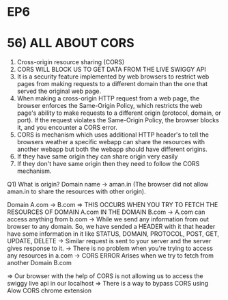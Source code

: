 # EP6 

# 56) ALL ABOUT CORS
1) Cross-origin resource sharing (CORS)
2) CORS WILL BLOCK US TO GET DATA FROM THE LIVE SWIGGY API
3) It is a security feature implemented by web browsers to restrict web pages from making requests to a different domain than the one that served the original web page.
4) When making a cross-origin HTTP request from a web page, the browser enforces the Same-Origin Policy, which restricts the web page's ability to make requests to a different origin (protocol, domain, or port). If the request violates the Same-Origin Policy, the browser blocks it, and you encounter a CORS error.
5) CORS is mechanism which uses additional HTTP header's to tell the browsers weather a specific webapp can share the resources with another webapp but both the webapp should have different origins.
6) If they have same origin they can share origin very easily
7) If they don't have same origin then they need to follow the CORS mechanism.

Q1) What is origin?
Domain name -> aman.in (The browser did not allow aman.in to share the resources with other origin).

Domain A.com -> B.com
=> THIS OCCURS WHEN YOU TRY TO FETCH THE RESOURCES OF DOMAIN A.com IN THE DOMAIN B.com
-> A.com can access anything from b.com
-> While we send any information from out browser to any domain. So, we have sended a HEADER with it that header have some information in it like STATUS, DOMAIN, PROTOCOL, POST, GET, UPDATE, DELETE
-> Similar request is sent to your server and the server gives response to it.
-> There is no problem when you're trying to  access any resources in a.com
-> CORS ERROR Arises when we try to fetch from another Domain B.com





=> Our browser with the help of CORS is not allowing us to access the swiggy live api in our localhost
=> There is a way to bypass CORS using Alow CORS chrome extension


 